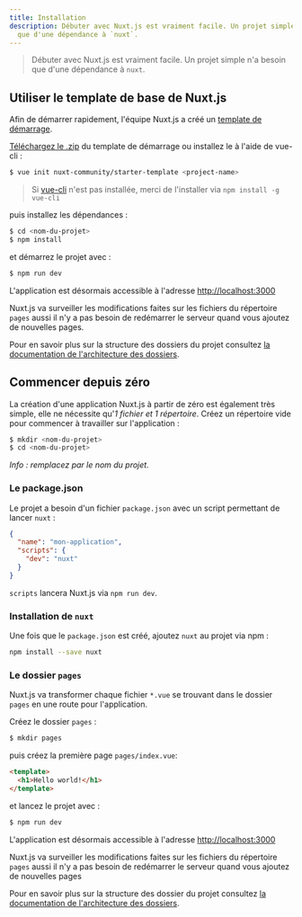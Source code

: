 ```yaml
---
title: Installation
description: Débuter avec Nuxt.js est vraiment facile. Un projet simple n'a besoin
  que d'une dépendance à `nuxt`.
---
```


> Débuter avec Nuxt.js est vraiment facile. Un projet simple n'a besoin que d'une dépendance à `nuxt`.

## Utiliser le template de base de Nuxt.js

Afin de démarrer rapidement, l'équipe Nuxt.js a créé un [template de démarrage](https://github.com/nuxt-community/starter-template).

[Téléchargez le .zip](https://github.com/nuxt-community/starter-template/archive/master.zip) du template de démarrage ou installez le à l'aide de vue-cli :

```bash
$ vue init nuxt-community/starter-template <project-name>
```

> Si [vue-cli](https://github.com/vuejs/vue-cli) n'est pas installée, merci de l'installer via `npm install -g vue-cli`

puis installez les dépendances :

```bash
$ cd <nom-du-projet>
$ npm install
```

et démarrez le projet avec :

```bash
$ npm run dev
```

L'application est désormais accessible à l'adresse [http://localhost:3000](http://localhost:3000)


<p class="Alert">Nuxt.js va surveiller les modifications faites sur les fichiers du répertoire <code>pages</code> aussi il n'y a pas besoin de redémarrer le serveur quand vous ajoutez de nouvelles pages.</p>


Pour en savoir plus sur la structure des dossiers du projet consultez [la documentation de l'architecture des dossiers](/guide/directory-structure).

## Commencer depuis zéro

La création d'une application Nuxt.js à partir de zéro est également très simple, elle ne nécessite qu'*1 fichier et 1 répertoire*. Créez un répertoire vide pour commencer à travailler sur l'application :

```bash
$ mkdir <nom-du-projet>
$ cd <nom-du-projet>
```

*Info : remplacez <code><nom-du-projet></code> par le nom du projet.*

### Le package.json

Le projet a besoin d'un fichier `package.json` avec un script permettant de lancer `nuxt` :

```json
{
  "name": "mon-application",
  "scripts": {
    "dev": "nuxt"
  }
}
```

`scripts` lancera Nuxt.js via `npm run dev`.

### Installation de `nuxt`

Une fois que le `package.json` est créé, ajoutez `nuxt` au projet via npm :

```bash
npm install --save nuxt
```

### Le dossier `pages`

Nuxt.js va transformer chaque fichier `*.vue` se trouvant dans le dossier `pages` en une route pour l'application.

Créez le dossier `pages` :

```bash
$ mkdir pages
```

puis créez la première page `pages/index.vue`:

```html
<template>
  <h1>Hello world!</h1>
</template>
```

et lancez le projet avec :

```bash
$ npm run dev
```

L'application est désormais accessible à l'adresse [http://localhost:3000](http://localhost:3000)


<p class="Alert">Nuxt.js va surveiller les modifications faites sur les fichiers du répertoire <code>pages</code> aussi il n'y a pas besoin de redémarrer le serveur quand vous ajoutez de nouvelles pages</p>


Pour en savoir plus sur la structure des dossier du projet consultez [la documentation de l'architecture des dossiers](/guide/directory-structure).

